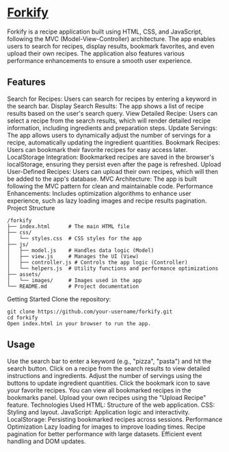 # [Forkify](https://forkify-wafa.netlify.app/)
Forkify is a recipe application built using HTML, CSS, and JavaScript, following the MVC (Model-View-Controller) architecture. The app enables users to search for recipes, display results, bookmark favorites, and even upload their own recipes. The application also features various performance enhancements to ensure a smooth user experience.

## Features
Search for Recipes: Users can search for recipes by entering a keyword in the search bar.
Display Search Results: The app shows a list of recipe results based on the user's search query.
View Detailed Recipe: Users can select a recipe from the search results, which will render detailed recipe information, including ingredients and preparation steps.
Update Servings: The app allows users to dynamically adjust the number of servings for a recipe, automatically updating the ingredient quantities.
Bookmark Recipes: Users can bookmark their favorite recipes for easy access later.
LocalStorage Integration: Bookmarked recipes are saved in the browser's localStorage, ensuring they persist even after the page is refreshed.
Upload User-Defined Recipes: Users can upload their own recipes, which will then be added to the app's database.
MVC Architecture: The app is built following the MVC pattern for clean and maintainable code.
Performance Enhancements: Includes optimization algorithms to enhance user experience, such as lazy loading images and recipe results pagination.
Project Structure
```
/forkify
├── index.html      # The main HTML file
├── css/
│   └── styles.css  # CSS styles for the app
├── js/
│   ├── model.js    # Handles data logic (Model)
│   ├── view.js     # Manages the UI (View)
│   ├── controller.js # Controls the app logic (Controller)
│   └── helpers.js  # Utility functions and performance optimizations
├── assets/
│   └── images/     # Images used in the app
└── README.md       # Project documentation
```
Getting Started
Clone the repository:
```
git clone https://github.com/your-username/forkify.git
cd forkify
Open index.html in your browser to run the app.
```
## Usage
Use the search bar to enter a keyword (e.g., "pizza", "pasta") and hit the search button.
Click on a recipe from the search results to view detailed instructions and ingredients.
Adjust the number of servings using the buttons to update ingredient quantities.
Click the bookmark icon to save your favorite recipes. You can view all bookmarked recipes in the bookmarks panel.
Upload your own recipes using the "Upload Recipe" feature.
Technologies Used
HTML: Structure of the web application.
CSS: Styling and layout.
JavaScript: Application logic and interactivity.
LocalStorage: Persisting bookmarked recipes across sessions.
Performance Optimization
Lazy loading for images to improve loading times.
Recipe pagination for better performance with large datasets.
Efficient event handling and DOM updates.

